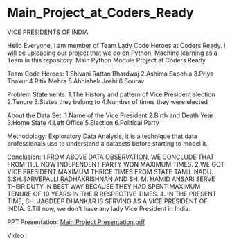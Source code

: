 # Main_Project_at_Coders_Ready
VICE PRESIDENTS OF INDIA

Hello Everyone, I am member of Team Lady Code Heroes at Coders Ready. I will be uploading our project that  we do on Python, Machine learning as a Team in this repository.
Main Python Module Project at Coders Ready

Team Code Heroes:
1.Shivani Rattan Bhardwaj
2.Ashima Sapehia
3.Priya Thakur
4.Ritik Mehra
5.Abhishek Joshi
6.Sourav

Problem Statements: 
1.The History and pattern of Vice President slection
2.Tenure
3.States they belong to
4.Number of times they were elected

About the Data Set:
1.Name of the Vice President
2.Birth and Death Year
3.Home State 
4.Left Office
5.Election
6.Political Party

Methodology:
Exploratory Data Analysis, it is a technique that data professionals use to understand a datasets before starting to model it.

Conclusion:
1.FROM ABOVE DATA OBSERVATION, WE CONCLUDE THAT FROM TILL NOW INDEPENDENT PARTY WON MAXIMUM TIMES.
2.WE GOT VICE PRESIDENT MAXIMUM THRICE TIMES FROM STATE TAMIL NADU.
3.SH.SARVEPALLI RADHAKRISHNAN AND SH. M. HAMID ANSARI SERVE THEIR DUTY IN BEST WAY BECAUSE THEY HAD SPENT MAXIMUM TENURE OF 10 YEARS IN THEIR RESPECTIVE TIMES.
4. IN THE PRESENT TIME, SH. JAGDEEP DHANKAR IS SERVING AS A VICE PRESIDENT OF INDIA.
5.Till now, we don't have any lady Vice President in India.


PPT Presentation:
[Main Project Presentation.pdf](https://github.com/ashimasapehia/Main_Project_at_Coders_Ready/files/10889564/Main.Project.Presentation.pdf)

Video :
